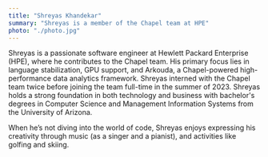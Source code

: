 ```yaml
---
title: "Shreyas Khandekar"
summary: "Shreyas is a member of the Chapel team at HPE"
photo: "./photo.jpg"
---
```


Shreyas is a passionate software engineer at Hewlett Packard Enterprise (HPE),
where he contributes to the Chapel team. His primary focus lies in language
stabilization, GPU support, and Arkouda, a Chapel-powered high-performance
data analytics framework. Shreyas interned with the Chapel team twice before
joining the team full-time in the summer of 2023. Shreyas holds a strong
foundation in both technology and business with bachelor's degrees in
Computer Science and Management Information Systems from the University
of Arizona.

When he’s not diving into the world of code, Shreyas enjoys expressing
his creativity through music (as a singer and a pianist), and activities
like golfing and skiing.